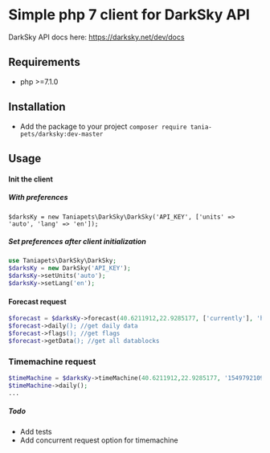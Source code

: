# Simple php 7 client for DarkSky API

DarkSky API docs here: https://darksky.net/dev/docs

## Requirements
- php >=7.1.0

## Installation
- Add the package to your project
```composer require tania-pets/darksky:dev-master ```

## Usage

#### Init the client

##### With preferences
```$darksKy = new Taniapets\DarkSky\DarkSky('API_KEY', ['units' => 'auto', 'lang' => 'en']);```
##### Set preferences after client initialization
```php
use Taniapets\DarkSky\DarkSky;
$darksKy = new DarkSky('API_KEY');
$darksKy->setUnits('auto');
$darksKy->setLang('en');
```

#### Forecast request
```php
$forecast = $darksKy->forecast(40.6211912,22.9285177, ['currently'], 'hourly');```
$forecast->daily(); //get daily data
$forecast->flags(); //get flags
$forecast->getData(); //get all datablocks
```
### Timemachine request
```php
$timeMachine = $darksKy->timeMachine(40.6211912,22.9285177, '1549792109', ['currently']);
$timeMachine->daily();
...
```

##### Todo
- Add tests
- Add concurrent request option for timemachine
